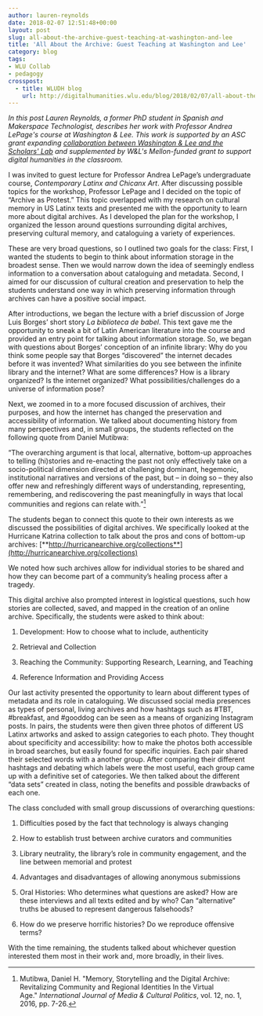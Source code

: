 ```yaml
---
author: lauren-reynolds
date: 2018-02-07 12:51:48+00:00
layout: post
slug: all-about-the-archive-guest-teaching-at-washington-and-lee
title: 'All About the Archive: Guest Teaching at Washington and Lee'
category: blog
tags:
- WLU Collab
- pedagogy
crosspost:
  - title: WLUDH blog
    url: http://digitalhumanities.wlu.edu/blog/2018/02/07/all-about-the-archive/
---
```


_In this post Lauren Reynolds, a former PhD student in Spanish and Makerspace Technologist, describes her work with Professor Andrea LePage's course at Washington & Lee. This work is supported by an ASC grant expanding [collaboration between Washington & Lee and the Scholars' Lab](http://scholarslab.org/announcements/scholars-lab-grads-partner-with-washington-lee-university/) and supplemented by W&L's Mellon-funded grant to support digital humanities in the classroom._

I was invited to guest lecture for Professor Andrea LePage’s undergraduate course, *Contemporary Latinx and Chicanx Art*. After discussing possible topics for the workshop, Professor LePage and I decided on the topic of “Archive as Protest.” This topic overlapped with my research on cultural memory in US Latinx texts and presented me with the opportunity to learn more about digital archives. As I developed the plan for the workshop, I organized the lesson around questions surrounding digital archives, preserving cultural memory, and cataloguing a variety of experiences.

These are very broad questions, so I outlined two goals for the class: First, I wanted the students to begin to think about information storage in the broadest sense. Then we would narrow down the idea of seemingly endless information to a conversation about cataloguing and metadata. Second, I aimed for our discussion of cultural creation and preservation to help the students understand one way in which preserving information through archives can have a positive social impact.

After introductions, we began the lecture with a brief discussion of Jorge Luis Borges’ short story *La biblioteca de babel*. This text gave me the opportunity to sneak a bit of Latin American literature into the course and provided an entry point for talking about information storage. So, we began with questions about Borges’ conception of an infinite library: Why do you think some people say that Borges “discovered” the internet decades before it was invented? What similarities do you see between the infinite library and the internet? What are some differences? How is a library organized? Is the internet organized? What possibilities/challenges do a universe of information pose?

Next, we zoomed in to a more focused discussion of archives, their purposes, and how the internet has changed the preservation and accessibility of information. We talked about documenting history from many perspectives and, in small groups, the students reflected on the following quote from Daniel Mutibwa:

“The overarching argument is that local, alternative, bottom-up approaches to telling (hi)stories and re-enacting the past not only effectively take on a socio-political dimension directed at challenging dominant, hegemonic, institutional narratives and versions of the past, but – in doing so – they also offer new and refreshingly different ways of understanding, representing, remembering, and rediscovering the past meaningfully in ways that local communities and regions can relate with.”[^1]

The students began to connect this quote to their own interests as we discussed the possibilities of digital archives. We specifically looked at the Hurricane Katrina collection to talk about the pros and cons of bottom-up archives: [**http://hurricanearchive.org/collections**](http://hurricanearchive.org/collections)

We noted how such archives allow for individual stories to be shared and how they can become part of a community’s healing process after a tragedy.

This digital archive also prompted interest in logistical questions, such how stories are collected, saved, and mapped in the creation of an online archive. Specifically, the students were asked to think about:




  1. Development: How to choose what to include, authenticity


  2. Retrieval and Collection


  3. Reaching the Community: Supporting Research, Learning, and Teaching


  4. Reference Information and Providing Access


Our last activity presented the opportunity to learn about different types of metadata and its role in cataloguing. We discussed social media presences as types of personal, living archives and how hashtags such as #TBT, #breakfast, and #gooddog can be seen as a means of organizing Instagram posts. In pairs, the students were then given three photos of different US Latinx artworks and asked to assign categories to each photo. They thought about specificity and accessibility: how to make the photos both accessible in broad searches, but easily found for specific inquiries. Each pair shared their selected words with a another group. After comparing their different hashtags and debating which labels were the most useful, each group came up with a definitive set of categories. We then talked about the different “data sets” created in class, noting the benefits and possible drawbacks of each one.

The class concluded with small group discussions of overarching questions:


  1. Difficulties posed by the fact that technology is always changing


  2. How to establish trust between archive curators and communities


  3. Library neutrality, the library’s role in community engagement, and the line between memorial and protest


  4. Advantages and disadvantages of allowing anonymous submissions


  5. Oral Histories: Who determines what questions are asked? How are these interviews and all texts edited and by who? Can “alternative” truths be abused to represent dangerous falsehoods?


  6. How do we preserve horrific histories? Do we reproduce offensive terms?


With the time remaining, the students talked about whichever question interested them most in their work and, more broadly, in their lives.









[^1]: Mutibwa, Daniel H. "Memory, Storytelling and the Digital Archive: Revitalizing Community and Regional Identities In the Virtual Age." _International Journal of Media & Cultural Politics_, vol. 12, no. 1, 2016, pp. 7-26.
